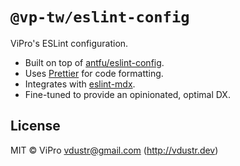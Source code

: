 # `@vp-tw/eslint-config`

ViPro's ESLint configuration.

- Built on top of [antfu/eslint-config](https://github.com/antfu/eslint-config).
- Uses [Prettier](https://github.com/prettier/prettier) for code formatting.
- Integrates with [eslint-mdx](https://github.com/mdx-js/eslint-mdx).
- Fine-tuned to provide an opinionated, optimal DX.

## License

MIT © ViPro <vdustr@gmail.com> (<http://vdustr.dev>)
